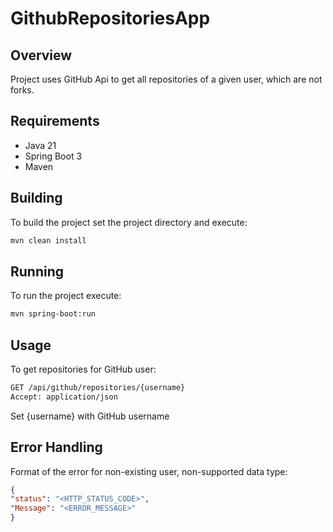 # GithubRepositoriesApp

## Overview
Project uses GitHub Api to get all repositories of a given user, which are not forks.

## Requirements
- Java 21
- Spring Boot 3
- Maven

## Building
To build the project set the project directory and execute:
```bash
mvn clean install
```

## Running
To run the project execute:
```bash
mvn spring-boot:run
```

## Usage
To get repositories for GitHub user:
```bash
GET /api/github/repositories/{username}
Accept: application/json
```
Set {username} with GitHub username

## Error Handling
Format of the error for non-existing user, non-supported data type:

```json
{
"status": "<HTTP_STATUS_CODE>",
"Message": "<ERROR_MESSAGE>"
}
```